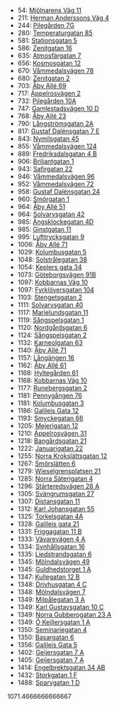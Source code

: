 - 54: [Mjölnarens Väg 11](https://www.homeq.se/lagenhet/61795-2rum-molnlycke-vastra-gotalands-lan-mjolnarens-vag/?ht_source=individual.61795&ht_container=search_results_list&ht_position=65&)
- 211: [Herman Anderssons Väg 4](https://www.homeq.se/lagenhet/60057-2rum-goteborg-vastra-gotalands-lan-herman-anderssons-vag/?ht_source=individual.60057&ht_container=search_results_list&ht_position=94&)
- 244: [Pilegården 7G](https://www.homeq.se/lagenhet/61012-2rum-goteborg-vastra-gotalands-lan-pilegarden/?ht_source=individual.61012&ht_container=search_results_list&ht_position=9&)
- 280: [Temperaturgatan 85](https://www.homeq.se/lagenhet/60691-2rum-goteborg-vastra-gotalands-lan-temperaturgatan/?ht_source=individual.60691&ht_container=search_results_list&ht_position=85&)
- 581: [Stationsgatan 5](https://www.homeq.se/lagenhet/58838-2rum-ytterby-vastra-gotalands-lan-stationsgatan/?ht_source=individual.58838&ht_container=search_results_list&ht_position=113&)
- 586: [Zenitgatan 16](https://www.homeq.se/lagenhet/61300-2rum-goteborg-vastra-gotalands-lan-zenitgatan/?ht_source=individual.61300&ht_container=search_results_list&ht_position=96&)
- 635: [Atmosfärgatan 7](https://www.homeq.se/lagenhet/61024-2rum-goteborg-vastra-gotalands-lan-atmosfargatan/?ht_source=individual.61024&ht_container=search_results_list&ht_position=97&)
- 656: [Kosmosgatan 12](https://www.homeq.se/lagenhet/61302-2rum-goteborg-vastra-gotalands-lan-kosmosgatan/?ht_source=individual.61302&ht_container=search_results_list&ht_position=98&)
- 670: [Våmmedalsvägen 78](https://www.homeq.se/lagenhet/61930-3rum-kallered-vastra-gotalands-lan-vammedalsvagen/?ht_source=individual.61930&ht_container=search_results_list&ht_position=16&)
- 680: [Zenitgatan 2](https://www.homeq.se/lagenhet/61297-3rum-goteborg-vastra-gotalands-lan-zenitgatan/?ht_source=individual.61297&ht_container=search_results_list&ht_position=95&)
- 703: [Åby Allé 69](https://www.homeq.se/lagenhet/61444-2rum-goteborg-vastra-gotalands-lan-aby-alle/?ht_source=individual.61444&ht_container=search_results_list&ht_position=4&)
- 717: [Äppelrosvägen 2](https://www.homeq.se/lagenhet/61932-3rum-kungsbacka-hallands-lan-appelrosvagen/?ht_source=individual.61932&ht_container=search_results_list&ht_position=107&)
- 732: [Pilegården 10A](https://www.homeq.se/lagenhet/60692-2rum-goteborg-vastra-gotalands-lan-pilegarden/?ht_source=individual.60692&ht_container=search_results_list&ht_position=8&)
- 747: [Gamlestadsvägen 10 D](https://www.homeq.se/lagenhet/61047-2rum-goteborg-vastra-gotalands-lan-gamlestadsvagen/?ht_source=individual.61047&ht_container=search_results_list&ht_position=80&)
- 768: [Åby Allé 23](https://www.homeq.se/lagenhet/61440-2rum-goteborg-vastra-gotalands-lan-aby-alle/?ht_source=individual.61440&ht_container=search_results_list&ht_position=1&)
- 790: [Långströmsgatan 2A](https://www.homeq.se/lagenhet/61760-2rum-goteborg-vastra-gotalands-lan-langstromsgatan/?ht_source=individual.61760&ht_container=search_results_list&ht_position=79&)
- 817: [Gustaf Dalénsgatan 7 E](https://www.homeq.se/lagenhet/61740-2rum-goteborg-vastra-gotalands-lan-gustaf-dalensgatan/?ht_source=individual.61740&ht_container=search_results_list&ht_position=72&)
- 843: [Nymilsgatan 45](https://www.homeq.se/lagenhet/59058-2rum-goteborg-vastra-gotalands-lan-nymilsgatan/?ht_source=individual.59058&ht_container=search_results_list&ht_position=13&)
- 855: [Våmmedalsvägen 124](https://www.homeq.se/lagenhet/61730-3rum-kallered-vastra-gotalands-lan-vammedalsvagen/?ht_source=individual.61730&ht_container=search_results_list&ht_position=18&)
- 889: [Fredriksdalsgatan 4 B](https://www.homeq.se/lagenhet/61022-2rum-goteborg-vastra-gotalands-lan-fredriksdalsgatan/?ht_source=individual.61022&ht_container=search_results_list&ht_position=28&)
- 906: [Briljantgatan 1](https://www.homeq.se/lagenhet/61327-2rum-vastra-frolunda-vastra-gotalands-lan-briljantgatan/?ht_source=individual.61327&ht_container=search_results_list&ht_position=19&)
- 943: [Safirgatan 22](https://www.homeq.se/lagenhet/60977-2rum-alingsas-vastra-gotalands-lan-safirgatan/?ht_source=individual.60977&ht_container=search_results_list&ht_position=116&)
- 946: [Våmmedalsvägen 96](https://www.homeq.se/lagenhet/61261-2rum-kallered-vastra-gotalands-lan-vammedalsvagen/?ht_source=individual.61261&ht_container=search_results_list&ht_position=14&)
- 952: [Våmmedalsvägen 72](https://www.homeq.se/lagenhet/61267-3rum-kallered-vastra-gotalands-lan-vammedalsvagen/?ht_source=individual.61267&ht_container=search_results_list&ht_position=17&)
- 958: [Gustaf Dalénsgatan 24](https://www.homeq.se/lagenhet/58874-2rum-goteborg-vastra-gotalands-lan-gustaf-dalensgatan/?ht_source=individual.58874&ht_container=search_results_list&ht_position=74&)
- 960: [Smörgatan 1](https://www.homeq.se/lagenhet/59413-2rum-goteborg-vastra-gotalands-lan-smorgatan/?ht_source=individual.59413&ht_container=search_results_list&ht_position=24&)
- 964: [Åby Allé 51](https://www.homeq.se/lagenhet/61436-2rum-goteborg-vastra-gotalands-lan-aby-alle/?ht_source=individual.61436&ht_container=search_results_list&ht_position=2&)
- 964: [Solvarvsgatan 42](https://www.homeq.se/lagenhet/61727-3rum-goteborg-vastra-gotalands-lan-solvarvsgatan/?ht_source=individual.61727&ht_container=search_results_list&ht_position=86&)
- 985: [Ängsklockegatan 4D](https://www.homeq.se/lagenhet/60936-3rum-alingsas-vastra-gotalands-lan-angsklockegatan/?ht_source=individual.60936&ht_container=search_results_list&ht_position=117&)
- 985: [Ginstgatan 11](https://www.homeq.se/lagenhet/60932-3rum-alingsas-vastra-gotalands-lan-ginstgatan/?ht_source=individual.60932&ht_container=search_results_list&ht_position=118&)
- 995: [Lufttrycksgatan 9](https://www.homeq.se/lagenhet/60699-3rum-goteborg-vastra-gotalands-lan-lufttrycksgatan/?ht_source=individual.60699&ht_container=search_results_list&ht_position=84&)
- 1006: [Åby Allé 71](https://www.homeq.se/lagenhet/60966-2rum-goteborg-vastra-gotalands-lan-aby-alle/?ht_source=individual.60966&ht_container=search_results_list&ht_position=7&)
- 1029: [Kolumbusgatan 5](https://www.homeq.se/lagenhet/61799-2rum-goteborg-vastra-gotalands-lan-kolumbusgatan/?ht_source=individual.61799&ht_container=search_results_list&ht_position=42&)
- 1048: [Solstrålegatan 38](https://www.homeq.se/lagenhet/60053-3rum-goteborg-vastra-gotalands-lan-solstralegatan/?ht_source=individual.60053&ht_container=search_results_list&ht_position=88&)
- 1054: [Keplers gata 34](https://www.homeq.se/lagenhet/58571-2rum-goteborg-vastra-gotalands-lan-keplers-gata/?ht_source=individual.58571&ht_container=search_results_list&ht_position=102&)
- 1073: [Göteborgsvägen 91B](https://www.homeq.se/lagenhet/61062-3rum-surte-vastra-gotalands-lan-goteborgsvagen/?ht_source=individual.61062&ht_container=search_results_list&ht_position=111&)
- 1097: [Kobbarnas Väg 10](https://www.homeq.se/lagenhet/61778-2rum-goteborg-vastra-gotalands-lan-kobbarnas-vag/?ht_source=individual.61778&ht_container=search_results_list&ht_position=61&)
- 1097: [Fyrklöversgatan 104](https://www.homeq.se/lagenhet/61006-3rum-goteborg-vastra-gotalands-lan-fyrkloversgatan/?ht_source=individual.61006&ht_container=search_results_list&ht_position=77&)
- 1103: [Stengetsgatan 2](https://www.homeq.se/lagenhet/59854-2rum-vastra-frolunda-vastra-gotalands-lan-stengetsgatan/?ht_source=individual.59854&ht_container=search_results_list&ht_position=46&)
- 1111: [Solvarvsgatan 40](https://www.homeq.se/lagenhet/59187-3rum-goteborg-vastra-gotalands-lan-solvarvsgatan/?ht_source=individual.59187&ht_container=search_results_list&ht_position=87&)
- 1117: [Marielundsgatan 11](https://www.homeq.se/lagenhet/61177-2rum-molndal-vastra-gotalands-lan-marielundsgatan/?ht_source=individual.61177&ht_container=search_results_list&ht_position=15&)
- 1119: [Sångspelsgatan 1](https://www.homeq.se/lagenhet/59681-3rum-hisings-backa-vastra-gotalands-lan-sangspelsgatan/?ht_source=individual.59681&ht_container=search_results_list&ht_position=81&)
- 1120: [Nordgårdsgatan 6](https://www.homeq.se/lagenhet/61108-2rum-goteborg-vastra-gotalands-lan-nordgardsgatan/?ht_source=individual.61108&ht_container=search_results_list&ht_position=25&)
- 1124: [Sångspelsgatan 2](https://www.homeq.se/lagenhet/59679-2rum-hisings-backa-vastra-gotalands-lan-sangspelsgatan/?ht_source=individual.59679&ht_container=search_results_list&ht_position=82&)
- 1132: [Karneolgatan 63](https://www.homeq.se/lagenhet/60867-2rum-goteborg-vastra-gotalands-lan-karneolgatan/?ht_source=individual.60867&ht_container=search_results_list&ht_position=26&)
- 1140: [Åby Allé 71](https://www.homeq.se/lagenhet/60976-2rum-goteborg-vastra-gotalands-lan-aby-alle/?ht_source=individual.60976&ht_container=search_results_list&ht_position=5&)
- 1157: [Långängen 16](https://www.homeq.se/lagenhet/60120-2rum-goteborg-vastra-gotalands-lan-langangen/?ht_source=individual.60120&ht_container=search_results_list&ht_position=71&)
- 1162: [Åby Allé 61](https://www.homeq.se/lagenhet/61443-2rum-goteborg-vastra-gotalands-lan-aby-alle/?ht_source=individual.61443&ht_container=search_results_list&ht_position=3&)
- 1168: [Hyltegården 61](https://www.homeq.se/lagenhet/59141-2rum-goteborg-vastra-gotalands-lan-hyltegarden/?ht_source=individual.59141&ht_container=search_results_list&ht_position=6&)
- 1168: [Kobbarnas Väg 10](https://www.homeq.se/lagenhet/61779-2rum-goteborg-vastra-gotalands-lan-kobbarnas-vag/?ht_source=individual.61779&ht_container=search_results_list&ht_position=60&)
- 1177: [Runebergsgatan 2](https://www.homeq.se/lagenhet/61433-2rum-goteborg-vastra-gotalands-lan-runebergsgatan/?ht_source=individual.61433&ht_container=search_results_list&ht_position=56&)
- 1181: [Pennygången 76](https://www.homeq.se/lagenhet/61142-4rum-goteborg-vastra-gotalands-lan-pennygangen/?ht_source=individual.61142&ht_container=search_results_list&ht_position=32&)
- 1181: [Kolumbusgatan 3](https://www.homeq.se/lagenhet/61460-2rum-goteborg-vastra-gotalands-lan-kolumbusgatan/?ht_source=individual.61460&ht_container=search_results_list&ht_position=43&)
- 1186: [Galileis Gata 12](https://www.homeq.se/lagenhet/61834-4rum-goteborg-vastra-gotalands-lan-galileis-gata/?ht_source=individual.61834&ht_container=search_results_list&ht_position=99&)
- 1193: [Smyckegatan 66](https://www.homeq.se/lagenhet/61692-3rum-vastra-frolunda-vastra-gotalands-lan-smyckegatan/?ht_source=individual.61692&ht_container=search_results_list&ht_position=21&)
- 1205: [Mejerigatan 12](https://www.homeq.se/lagenhet/61744-3rum-goteborg-vastra-gotalands-lan-mejerigatan/?ht_source=individual.61744&ht_container=search_results_list&ht_position=27&)
- 1210: [Äppelrosvägen 31](https://www.homeq.se/lagenhet/61370-3rum-kungsbacka-hallands-lan-appelrosvagen/?ht_source=individual.61370&ht_container=search_results_list&ht_position=106&)
- 1218: [Bangårdsgatan 21](https://www.homeq.se/lagenhet/60897-2rum-goteborg-vastra-gotalands-lan-bangardsgatan/?ht_source=individual.60897&ht_container=search_results_list&ht_position=53&)
- 1222: [Januarigatan 22](https://www.homeq.se/lagenhet/61676-3rum-goteborg-vastra-gotalands-lan-januarigatan/?ht_source=individual.61676&ht_container=search_results_list&ht_position=103&)
- 1255: [Norra Krokslättsgatan 12](https://www.homeq.se/lagenhet/61437-2rum-goteborg-vastra-gotalands-lan-norra-krokslattsgatan/?ht_source=individual.61437&ht_container=search_results_list&ht_position=34&)
- 1267: [Smörslätten 6](https://www.homeq.se/lagenhet/60185-2rum-goteborg-vastra-gotalands-lan-smorslatten/?ht_source=individual.60185&ht_container=search_results_list&ht_position=75&)
- 1279: [Wieselgrensplatsen 21](https://www.homeq.se/lagenhet/61751-2rum-goteborg-vastra-gotalands-lan-wieselgrensplatsen/?ht_source=individual.61751&ht_container=search_results_list&ht_position=73&)
- 1285: [Norra Säterigatan 4](https://www.homeq.se/lagenhet/60689-2rum-goteborg-vastra-gotalands-lan-norra-saterigatan/?ht_source=individual.60689&ht_container=search_results_list&ht_position=64&)
- 1296: [Stärteredsvägen 28 A](https://www.homeq.se/lagenhet/61323-2rum-goteborg-vastra-gotalands-lan-starteredsvagen/?ht_source=individual.61323&ht_container=search_results_list&ht_position=108&)
- 1305: [Svängrumsgatan 27](https://www.homeq.se/lagenhet/59200-2rum-vastra-frolunda-vastra-gotalands-lan-svangrumsgatan/?ht_source=individual.59200&ht_container=search_results_list&ht_position=10&)
- 1307: [Distansgatan 11](https://www.homeq.se/lagenhet/61742-2rum-vastra-frolunda-vastra-gotalands-lan-distansgatan/?ht_source=individual.61742&ht_container=search_results_list&ht_position=12&)
- 1312: [Karl Johansgatan 55](https://www.homeq.se/lagenhet/60787-2rum-goteborg-vastra-gotalands-lan-karl-johansgatan/?ht_source=individual.60787&ht_container=search_results_list&ht_position=47&)
- 1325: [Torkelsgatan 4A](https://www.homeq.se/lagenhet/61925-2rum-goteborg-vastra-gotalands-lan-torkelsgatan/?ht_source=individual.61925&ht_container=search_results_list&ht_position=59&)
- 1328: [Galileis gata 21](https://www.homeq.se/lagenhet/60969-3rum-goteborg-vastra-gotalands-lan-galileis-gata/?ht_source=individual.60969&ht_container=search_results_list&ht_position=105&)
- 1331: [Friggagatan 11 B](https://www.homeq.se/lagenhet/61781-2rum-goteborg-vastra-gotalands-lan-friggagatan/?ht_source=individual.61781&ht_container=search_results_list&ht_position=51&)
- 1333: [Vävarevägen 4 A](https://www.homeq.se/lagenhet/60951-2rum-jonsered-vastra-gotalands-lan-vavarevagen/?ht_source=individual.60951&ht_container=search_results_list&ht_position=109&)
- 1334: [Synhållsgatan 16](https://www.homeq.se/lagenhet/60687-3rum-goteborg-vastra-gotalands-lan-synhallsgatan/?ht_source=individual.60687&ht_container=search_results_list&ht_position=11&)
- 1335: [Liedstrandsgatan 6](https://www.homeq.se/lagenhet/60990-2rum-goteborg-vastra-gotalands-lan-liedstrandsgatan/?ht_source=individual.60990&ht_container=search_results_list&ht_position=54&)
- 1345: [Mölndalsvägen 49](https://www.homeq.se/lagenhet/61479-2rum-goteborg-vastra-gotalands-lan-molndalsvagen/?ht_source=individual.61479&ht_container=search_results_list&ht_position=33&)
- 1345: [Guldhedstorget 1 A](https://www.homeq.se/lagenhet/61514-2rum-goteborg-vastra-gotalands-lan-guldhedstorget/?ht_source=individual.61514&ht_container=search_results_list&ht_position=35&)
- 1347: [Kullegatan 12 B](https://www.homeq.se/lagenhet/58491-3rum-goteborg-vastra-gotalands-lan-kullegatan/?ht_source=individual.58491&ht_container=search_results_list&ht_position=20&)
- 1348: [Drivhusgatan 4 C](https://www.homeq.se/lagenhet/61163-2rum-goteborg-vastra-gotalands-lan-drivhusgatan/?ht_source=individual.61163&ht_container=search_results_list&ht_position=30&)
- 1348: [Mölndalsvägen 7](https://www.homeq.se/lagenhet/61114-2rum-goteborg-vastra-gotalands-lan-molndalsvagen/?ht_source=individual.61114&ht_container=search_results_list&ht_position=36&)
- 1349: [Milpålegatan 3 A](https://www.homeq.se/lagenhet/61703-2rum-goteborg-vastra-gotalands-lan-milpalegatan/?ht_source=individual.61703&ht_container=search_results_list&ht_position=29&)
- 1349: [Karl Gustavsgatan 10 C](https://www.homeq.se/lagenhet/61776-2rum-goteborg-vastra-gotalands-lan-karl-gustavsgatan/?ht_source=individual.61776&ht_container=search_results_list&ht_position=45&)
- 1349: [Norra Gubberogatan 23 A](https://www.homeq.se/lagenhet/59189-2rum-goteborg-vastra-gotalands-lan-norra-gubberogatan/?ht_source=individual.59189&ht_container=search_results_list&ht_position=55&)
- 1349: [Ö Keillersgatan 1 A](https://www.homeq.se/lagenhet/60207-2rum-goteborg-vastra-gotalands-lan-o-keillersgatan/?ht_source=individual.60207&ht_container=search_results_list&ht_position=68&)
- 1350: [Seminariegatan 4](https://www.homeq.se/lagenhet/61234-2rum-goteborg-vastra-gotalands-lan-seminariegatan/?ht_source=individual.61234&ht_container=search_results_list&ht_position=37&)
- 1350: [Basargatan 6](https://www.homeq.se/lagenhet/61648-2rum-goteborg-vastra-gotalands-lan-basargatan/?ht_source=individual.61648&ht_container=search_results_list&ht_position=48&)
- 1356: [Galileis Gata 5](https://www.homeq.se/lagenhet/60866-2rum-goteborg-vastra-gotalands-lan-galileis-gata/?ht_source=individual.60866&ht_container=search_results_list&ht_position=101&)
- 1402: [Geijersgatan 7 A](https://www.homeq.se/lagenhet/61533-2rum-goteborg-vastra-gotalands-lan-geijersgatan/?ht_source=individual.61533&ht_container=search_results_list&ht_position=40&)
- 1405: [Geijersgatan 7 A](https://www.homeq.se/lagenhet/61534-2rum-goteborg-vastra-gotalands-lan-geijersgatan/?ht_source=individual.61534&ht_container=search_results_list&ht_position=41&)
- 1414: [Engelbrektsgatan 34 AB](https://www.homeq.se/lagenhet/61059-2rum-goteborg-vastra-gotalands-lan-engelbrektsgatan/?ht_source=individual.61059&ht_container=search_results_list&ht_position=44&)
- 1432: [Storkgatan 1 F](https://www.homeq.se/lagenhet/61837-2rum-goteborg-vastra-gotalands-lan-storkgatan/?ht_source=individual.61837&ht_container=search_results_list&ht_position=69&)
- 1488: [Sparvgatan 1 D](https://www.homeq.se/lagenhet/59641-2rum-goteborg-vastra-gotalands-lan-sparvgatan/?ht_source=individual.59641&ht_container=search_results_list&ht_position=67&)

1071.4666666666667
